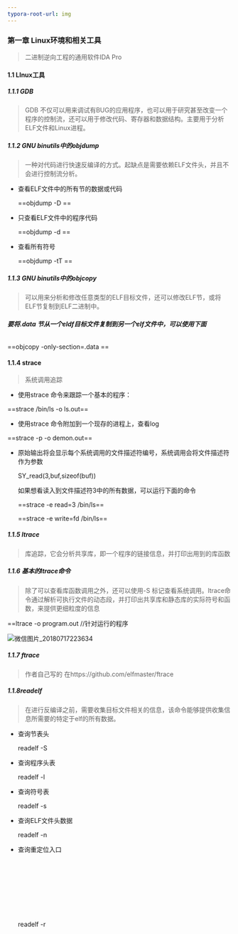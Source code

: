 ```yaml
---
typora-root-url: img
---
```


### 第一章 Linux环境和相关工具

> 二进制逆向工程的通用软件IDA Pro

#### 1.1 LInux工具

##### 1.1.1 GDB
> GDB 不仅可以用来调试有BUG的应用程序，也可以用于研究甚至改变一个程序的控制流，还可以用于修改代码、寄存器和数据结构。主要用于分析ELF文件和Linux进程。

##### 1.1.2 GNU binutils中的objdump

> 一种对代码进行快速反编译的方式。起缺点是需要依赖ELF文件头，并且不会进行控制流分析。

- 查看ELF文件中的所有节的数据或代码

  ==objdump -D  <elf file>==

- 只查看ELF文件中的程序代码

  ==objdump -d  <elf file>==

- 查看所有符号

  ==objdump -tT <elf file>==

##### 1.1.3 GNU binutils中的objcopy

> 可以用来分析和修改任意类型的ELF目标文件，还可以修改ELF节，或将ELF节复制到ELF二进制中。

###### **要将.data 节从一个eldf目标文件复制到另一个elf文件中，可以使用下面**

==objcopy -only-section=.data <infile> <outfile>==

#### 1.1.4 strace

> 系统调用追踪

- 使用strace 命令来跟踪一个基本的程序：

 ==strace  /bin/ls -o ls.out==

- 使用strace 命令附加到一个现存的进程上，查看log

 ==strace -p <pid> -o demon.out==  

- 原始输出将会显示每个系统调用的文件描述符编号，系统调用会将文件描述符作为参数

  SY_read(3,buf,sizeof(buf))

  如果想看读入到文件描述符3中的所有数据，可以运行下面的命令

  ==strace -e read=3 /bin/ls==

  ==strace -e write=fd /bin/ls==

##### 1.1.5 ltrace

> 库追踪，它会分析共享库，即一个程序的链接信息，并打印出用到的库函数

##### 1.1.6 基本的ltrace命令
> 除了可以查看库函数调用之外，还可以使用-S 标记查看系统调用。ltrace命令通过解析可执行文件的动态段，并打印出共享库和静态库的实际符号和函数，来提供更细粒度的信息

   ==ltrace <program> -o program.out  //针对运行的程序

![微信图片_20180717223634](E:\mybook\binery\img\微信图片_20180717223634.png)

##### 1.1.7 ftrace

> 作者自己写的 在https://github.com/elfmaster/ftrace

##### 1.1.8readelf

> 在进行反编译之前，需要收集目标文件相关的信息，该命令能够提供收集信息所需要的特定于elf的所有数据。

- 查询节表头

  readelf -S <object>

- 查询程序头表

  readelf -l <object>

- 查询符号表

  readelf -s <object>

- 查询ELF文件头数据

  readelf -n <object>

- 查询重定位入口

  readelf -r <object>

- 查询动态段

  readelf -d <object>



##### 1.1.9 ERESI-ELF反编译系统的接口

> (http://www.eresi-project.org) 中含有许多linux二进制工具                                                                                                                                                                                                                                                                                                                                                                                                                                                                                                                                                                                                                                                                                                                                                                                                                                                                                                                                                                                                                                                                                                                                                                                                                                                                                                                                                                                                                                                                                                                                                                                                                                                                                                                                                                                                                                                                                                                                                                                                                                                                                                                                                                                                                                                                                                                                                                                                                                                                                                                                                                                                                                                                                                                                                                                                                                                                                                                                                                                                                                                                                                                                                                                                                                                                                                                                                                                                                                                                                                                                                                                                                                                                                                                                                                                                                                                                                                                                                                                                                                                                                                                                                                                                                                                                                                                                                                                                                                                                                                                                                                                                                                                                                                                                                                                                                                                                                                                                                                                                                                                                                                                                                                                                                                                                                                                                                                                                                                                                                                                                                                                                                                                                                                                                                                                                                                                                                                                                                                                                                                                                                                                                                                                                                                                                                                                                                                                                                                                                                                                                                                                                                                                                                                                                                                                                                                                                                                                                                                                                                                                                                                                                                                                                                                                                                                                                                                                                                                                                                                                                                                                                                                                                                                                                                                                                                                                                                                                                                                                                                                                                                                                                                                                                                                                                                                                                                                                                                                                                                                                                                                                                                                                                                                                                                                                                                                                                                                                                                                                                                                                                                                                                                                                                                                                                                                                                                                                                                                                                                                                                                                                                                                                                                                                                                                                                                                                                                                                                                                                                                                                                                                                                                                                                                                                                                                                                                                                                                                                                                                                                                                                                                                                                                                                                                                                                                                                                                                                                                                                                                                                                                                                                                                                                                                                                                                                                                                                                                                                                                                                                                                                                                                                                                                                                                                                                                                                                                                                                                                                                                                                                                                                                                                                                                                                                                                                                                                                                                                                                                                                                                                                                                                                                                                                                                                                                                                                                                                                                                                                                                                                

#### 1.2 有用的设备和文件

> /proc入口对于黑客是很有用的

##### 1.2.1 /proc/<pid>/maps

> 这个文件保存了一个进程镜像的布局，通过展现每个内存映射来实现，展现的内容包括可执行文件，共享库、栈、堆和VDSO等。

![微信图片_20180717223653](/微信图片_20180717223653.png)

![微信图片_20180717223718](/微信图片_20180717223718.png)

#### 1.2.2 /proc/kcore

> 内核的动态核心文件
>
> GDB可以使用/proc/kcore来对内核进行调试和分析。

##### 1.2.3 /boot/System.map

> 包含了整个内核的所有符号

![微信图片_20180717223750](/微信图片_20180717223750.png)

##### 1.2.4 /proc/kallsyms

> 和System.map类似，其可以动态更新，如果动态安装内核模块，符号会自动添加到/proc/kallsyms中

##### 1.2.5 /proc/iomem

> 与/proc/<pid>/maps类似，不过他是跟系统内存相关的。例如想知道内核的text段所映射的物理内存位置，可以搜索kernel字符串，然后可以查看code/text段 、data段和bss段的相关内容

![微信图片_20180717223550](/微信图片_20180717223550.png)

##### 1.2.6 ECFS

> (extened core file snapshot) 扩展核心文件快照 是一项特殊的核心转储技术，专门为进程镜像的高级取证分析所设计。

#### 1.3 链接器相关环境指针

> 动态加载器/链接器以及链接的概念，在程序链接、执行的过程中都是避不开的基本组成部分。需要特别理解：链接、重定向、动态加载的过程

##### 1.3.1 LD_PRELOAD环境变量

> 可以设置成一个指定库的路径，动态链接时候可以比其他的库有更高的优先级。这就允许预加载苦衷的函数和符号能够覆盖掉后续链接的库中的函数和符号。这在本质上就允许你通过重定向共享库函数来进行运行时修复。

##### 1.3.2 LD_SHOW_AUXV环境变量

> 这个环境变量可以通知程序加载器来展示程序运行时的辅助向量。辅助向量是放在程序栈上的信息。例如：想要获取进程镜像VDSO页的内存地址（也可以通过maps文件获取），就需要查询AT_SYSINFO

![微信图片_20180717225605](/微信图片_20180717225605.png)



##### 1.3.3 链接器脚本

> 链接器脚本是由链接器解释的，把程序划分为相应的节、内存和符号。默认链接器脚本可以使用
>
> ==ld -verbose==   查看 版本和具体内容

![微信图片_20180717230233](/微信图片_20180717230233.png)



gcc  可以通过 -T 标志来指定链接脚本

### 第二章 二进制格式

> 将会涉及到 ELF文件类型、程序头、节头、符号、重定位、动态链接、编码ELF解析器

#### 2.1 ELF文件类型

一个ELF文件可以标记为以下几种类型之一

- ET_NONE:未知类型。
- ET_REL:重定位文件。ELF类型标记为relocatable 意味着该文件被标记为了一段可重定位的代码，有时也称目标文件。可重定位目标文件通常是还未被链接到可执行程序中的一段位置独立的代码（也就是解析阶段的文件）。在编译完代码之后通常可以看到一个.o格式的文件，这种文件包含了创建可执行文件所需要的代码和数据。
- ET_EXEC:可执行文件。ELF类型为executable，表明这个文件标记为可执行文件。这种类型的文件也称为程序，是一个进程开始执行的入口。
- ET_DYN：共享目录文件。ELF类型为dynamic，意味着该文件被标记为了一个动态的可链接的目标文件，也称为 共享库。这种共享库会在程序运行时被转载并链接到程序的进程镜像中。
- ET_CORE:核心文件。在程序崩溃或者进程传递了一个SIGSEGV信号（分段违规，一般是内存违规访问导致的）时，会在核心文件中记录整个进程的镜像信息。可以使用GDB读取这类文件来辅助调试并查找程序崩溃的原因。

使用readelf  -h 命令查看ELF文件，可以看到原始的ELF文件头。ELF文件头从文件的0偏移量开始，是 除了文件头之后剩余部分文件的一个映射。

```c
 typedef struct {
               unsigned char e_ident[EI_NIDENT];
               uint16_t      e_type;
               uint16_t      e_machine;
               uint32_t      e_version;
               ElfN_Addr     e_entry;
               ElfN_Off      e_phoff;
               ElfN_Off      e_shoff;
               uint32_t      e_flags;
               uint16_t      e_ehsize;
               uint16_t      e_phentsize;
               uint16_t      e_phnum;
               uint16_t      e_shentsize;
               uint16_t      e_shnum;
               uint16_t      e_shstrndx;
           } ElfN_Ehdr;

```

#### 2.2 ELF 程序头

> 段是在内核转载是被解析的，描述了磁盘上可执行文件的内存布局以及如何映射到内存中。可以通过引用原始ELF头中名为==e_phoff==程序头偏移量来得到程序头表。
>
> 接下来介绍5中常见的elf程序头类型



> 首先看下 Elf32_Phdr/Elf64_Phdr结构体

```c
		typedef struct {
               uint32_t   p_type;
               Elf32_Off  p_offset;
               Elf32_Addr p_vaddr;
               Elf32_Addr p_paddr;
               uint32_t   p_filesz;
               uint32_t   p_memsz;
               uint32_t   p_flags;
               uint32_t   p_align;
           } Elf32_Phdr;

           typedef struct {
               uint32_t   p_type;
               uint32_t   p_flags;
               Elf64_Off  p_offset;
               Elf64_Addr p_vaddr;
               Elf64_Addr p_paddr;
               uint64_t   p_filesz;
               uint64_t   p_memsz;
               uint64_t   p_align;
           } Elf64_Phdr;

```



##### 2.2.1 PT_LOAD

> 一个可执行文件至少有一个PT_LOAD类型的段。这类程序头描述的是可装载的段，也就是，这种类型的段将被装载或者映射到内存中。

> 一个需要动态链接的ELF可执行文件通常包含了以下两个可装载的段（类型为PT_LOAD）:
>
> - 存放程序代码的text段
> - 存放全局变量的动态链接信息的data段

##### 2.2.2 PT_DYNAMIC -- 动态段的Phdr

> 动态段是动态链接可执行文件所持有的，包含了动态链接器所必须的一些信息。在动态段中包含了一些标记值和指针。
>
> - 运行时需要链接的共享库列表
> - 全局偏离表的地址 ----ELF动态链接部分
> - 重定位条目的相关信息

##### 2.2.3 PT_NOTE

PT_NOTE 类型的段可能保存了与特定供应商或者系统相关的附加信息。

##### 2.2.4 PT_INTERP

PT_INTERP 段只将位置和大小信息存放在一个以NULL为终止符的字符串中，是对程序解释器位置的描述。 /lib/ld-linux.so.2。一般是指动态链接器的位置，也即程序解释器位置

##### 2.2.5 PT_PHDR

> 保存了程序头表本身的位置和大小。Phdr表保存了所有的Phdr对文件中段的描述信息。

![微信图片_20180722201625](/微信图片_20180722201625.png)

#### 2.3 ELF节头

##### 2.3.1 .text节

> 保存了程序代码指令的代码节

##### 2.3.2 .rodata节

> 保存了只读的数据

存放的数据例如：

==printf("hello world \n");==

##### 2.3.3 .plt节

过程链接表

##### 2.3.4 .data节

.data节 存在data段，保存了初始化的全局变量等数据。

##### 2.3.5 .bss节

保存了未进行初始化的全局变量，是data段的一部分，占用空间不超过4个字节，仅表示这个节的本身空间。

##### 2.3.6 .got.plt节

 .got保存了全局偏移表。.got和.plt节一起提供了对导入的共享库函数的访问入口，由动态链接器在运行时进行修改。

##### 2.3.7 .dynsym节

保存了从共享库导入的动态符号信息，该节保存在text段中

##### 2.3.8 .dynstr节

.dynstr节保存了动态符号字符串表，表中存放了一系列字符串，这些字符串代表了符号的名称，以空字符作为终止符。

##### 2.3.9 .rel.* 节

重定位保存了重定位相关的信息

##### 2.3.10 .hash 节

有时也称为 .gnu.bash，保存了一个用于查找符号的散列表。

##### 2.3.11 .symtab节

##### 2.3.12 .strtab节

保存了符号字符串表

##### 2.3.13 .shstrtab节

保存节头字符串表

##### 2.3.14 .ctors和 .dtors节

.ctors构造器 和 .dtors析构器。这两个姐保存了指向构造函数和析构函数的函数指针，构造函数是在main函数执行之前需要执行的代码，析构函数是在main函数之后需要执行的代码。

#### 2.4 ELF符号

```shell
e@ee:~/elf/test$ readelf -S 1 //查看文件的节头
There are 31 section headers, starting at offset 0x1a10:

Section Headers:
  [Nr] Name              Type             Address           Offset
  ### Flags 
  ### A（alloc） 表示有该标记的节会在运行时分配并装载进入内存 
  ### WA(write/alloc) 
  ### AX(alloc/exec)
       Size              EntSize          Flags  Link  Info  Align
  [ 0]                   NULL             0000000000000000  00000000
       0000000000000000  0000000000000000           0     0     0
  ####     
  [ 1] .interp           PROGBITS         0000000000400238  00000238
       000000000000001c  0000000000000000   A       0     0     1
  ####     
  [ 2] .note.ABI-tag     NOTE             0000000000400254  00000254
       0000000000000020  0000000000000000   A       0     0     4
  ####     
  [ 3] .note.gnu.build-i NOTE             0000000000400274  00000274
       0000000000000024  0000000000000000   A       0     0     4
  ####符号散列表 
  [ 4] .gnu.hash         GNU_HASH         0000000000400298  00000298
       000000000000001c  0000000000000000   A       5     0     8
  ####共享目标文件符号数据   **保存了引用来自外部文件符号的全局符号 对于动态链接可执行来说是必需的
  ### 
  [ 5] .dynsym           DYNSYM           00000000004002b8  000002b8
       0000000000000078  0000000000000018   A       6     1     8
  ####共享目标文件符号名称   
  [ 6] .dynstr           STRTAB           0000000000400330  00000330
       0000000000000046  0000000000000000   A       0     0     1
  [ 7] .gnu.version      VERSYM           0000000000400376  00000376
       000000000000000a  0000000000000002   A       5     0     2
  [ 8] .gnu.version_r    VERNEED          0000000000400380  00000380
       0000000000000020  0000000000000000   A       6     1     8
  [ 9] .rela.dyn         RELA             00000000004003a0  000003a0
       0000000000000018  0000000000000018   A       5     0     8
  [10] .rela.plt         RELA             00000000004003b8  000003b8
       0000000000000048  0000000000000018  AI       5    24     8
  [11] .init             PROGBITS         0000000000400400  00000400
       000000000000001a  0000000000000000  AX       0     0     4
  ####过程连接表
  [12] .plt              PROGBITS         0000000000400420  00000420
       0000000000000040  0000000000000010  AX       0     0     16
  [13] .plt.got          PROGBITS         0000000000400460  00000460
       0000000000000008  0000000000000000  AX       0     0     8
  ####程序代码     
  [14] .text             PROGBITS         0000000000400470  00000470
       00000000000001b2  0000000000000000  AX       0     0     16
  [15] .fini             PROGBITS         0000000000400624  00000624
       0000000000000009  0000000000000000  AX       0     0     4
  ####只读数据     
  [16] .rodata           PROGBITS         0000000000400630  00000630
       0000000000000015  0000000000000000   A       0     0     4
  [17] .eh_frame_hdr     PROGBITS         0000000000400648  00000648
       0000000000000034  0000000000000000   A       0     0     4
  [18] .eh_frame         PROGBITS         0000000000400680  00000680
       00000000000000f4  0000000000000000   A       0     0     8
  [19] .init_array       INIT_ARRAY       0000000000600e10  00000e10
       0000000000000008  0000000000000000  WA       0     0     8
  [20] .fini_array       FINI_ARRAY       0000000000600e18  00000e18
       0000000000000008  0000000000000000  WA       0     0     8
  [21] .jcr              PROGBITS         0000000000600e20  00000e20
       0000000000000008  0000000000000000  WA       0     0     8
  #### 动态链接结构和对象
  [22] .dynamic          DYNAMIC          0000000000600e28  00000e28
       00000000000001d0  0000000000000010  WA       6     0     8
  [23] .got              PROGBITS         0000000000600ff8  00000ff8
       0000000000000008  0000000000000008  WA       0     0     8
  #### 全局偏移表
  [24] .got.plt          PROGBITS         0000000000601000  00001000
       0000000000000030  0000000000000008  WA       0     0     8
  #### 全局的初始化变量
  [25] .data             PROGBITS         0000000000601030  00001030
       0000000000000010  0000000000000000  WA       0     0     8
  #### 全局未初始化的变量
  [26] .bss              NOBITS           0000000000601040  00001040
       0000000000000008  0000000000000000  WA       0     0     1
  [27] .comment          PROGBITS         0000000000000000  00001040
       0000000000000035  0000000000000001  MS       0     0     1
  [28] .shstrtab         STRTAB           0000000000000000  000018fe
       000000000000010c  0000000000000000           0     0     1
  #### dynsym保存的符号是symtab所保存的符号的子集，.symtab中还保存了可执行文件的本地符号，如全局变量，或本地函数等。其保存了所有符号，只是用来进行调试和链接的。有时候是可以删除掉的
  [29] .symtab           SYMTAB           0000000000000000  00001078
       0000000000000660  0000000000000018          30    47     8
  [30] .strtab           STRTAB           0000000000000000  000016d8
       0000000000000226  0000000000000000           0     0     1
Key to Flags:
  W (write), A (alloc), X (execute), M (merge), S (strings), l (large)
  I (info), L (link order), G (group), T (TLS), E (exclude), x (unknown)
  O (extra OS processing required) o (OS specific), p (processor specific)

```

上面是对节头的分析

下面分析一个elf文件符号项的结构

```c
typedef struct {
    uint32_t      st_name;
    Elf32_Addr    st_value;
    uint32_t      st_size;
    unsigned char st_info;
    unsigned char st_other;
    uint16_t      st_shndx;
} Elf32_Sym;

typedef struct {
    uint32_t      st_name;
    unsigned char st_info;
    unsigned char st_other;
    uint16_t      st_shndx;
    Elf64_Addr    st_value;
    uint64_t      st_size;
} Elf64_Sym;
//两个节头的项内存偏移量是不同的

```

2.5

2.6

2.7

第三章

第四章

第五章

第六章

第七章

第八章

第九章
